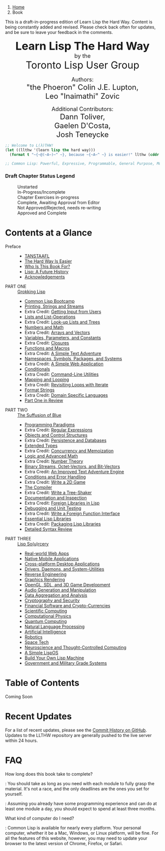 <ol class="breadcrumb">
  <li><a href="/">Home</a></li>
  <li class="active">Book</li>
</ol>

<div class="alert alert-danger">
  <p>
    <i class="fa fa-exclamation-triangle"></i> This is a draft-in-progress edition of Learn Lisp the Hard Way.  Content is being constantly added and revised.  Please check back often for updates, and be sure to leave your feedback in the comments.
  </p>
</div>

<p align="center">
  <span style="font-size:36px;font-weight:bold;">Learn Lisp The Hard Way</span><br>
  <span style="font-size:18px;">by the</span><br>
  <span style="font-size:32px;">Toronto Lisp User Group</span><br><br>
  <span style="font-size:18px;">Authors:</span><br>
  <span style="font-size:24px;">
  "the Phoeron" Colin J.E. Lupton,<br>
  Leo "Inaimathi" Zovic
  </span><br><br>
  <span style="font-size:18px;">Additional Contributors:</span><br>
  <span style="font-size:24px;">
  Dann Toliver,<br>
  Gaelen D'Costa,<br>
  Josh Teneycke
  </span>
</p>


```lisp
;; Welcome to L(λ)THW!
(let ((llthw '(learn lisp the hard way)))
  (format t "~{~@(~A~)~^ ~}, because ~{~A~^ ~} is easier!" llthw (cddr llthw)))

;; Common Lisp: Powerful, Expressive, Programmable, General Purpose, Multi-Paradigm.

```

### Draft Chapter Status Legend

<dl class="dl-horizontal">
  <dt><i class="glyphicon glyphicon-remove text-danger"></i></dt>
  <dd>Unstarted</dd>
  <dt><i class="glyphicon glyphicon-refresh text-warning"></i></dt>
  <dd>In-Progress/Incomplete</dd>
  <dt><i class="fa fa-code"></i></dt>
  <dd>Chapter Exercises in-progress</dd>
  <dt><i class="glyphicon glyphicon-ok text-success"></i></dt>
  <dd>Complete, Awaiting Approval from Editor</dd>
  <dt><i class="glyphicon glyphicon-thumbs-down text-danger"></i></dt>
  <dd>Not Approved/Rejected, needs re-writing</dd>
  <dt><i class="glyphicon glyphicon-thumbs-up text-info"></i></dt>
  <dd>Approved and Complete</dd>
</dl>

# Contents at a Glance

<dl class="dl-horizontal">
  <dt>Preface</dt>
  <dd>
    <ul>
      <li><a href="preface/">TANSTAAFL</a> <i class="glyphicon glyphicon-ok text-success"></i></li>
      <li><a href="preface-part-two/">The Hard Way Is Easier</a> <i class="glyphicon glyphicon-refresh text-warning"></i></li>
      <li><a href="preface-part-three/">Who Is This Book For?</a> <i class="glyphicon glyphicon-thumbs-down text-danger"></i></li>
      <li><a href="introduction/">Lisp: A Future History</a> <i class="glyphicon glyphicon-refresh text-warning"></i></li>
      <li><a href="acknowledgements/">Acknowledgements</a> <i class="glyphicon glyphicon-refresh text-warning"></i></li>
    </ul>
  </dd>
  <dt>PART ONE</dt>
  <dd>
    <a href="1-0-0-overview/">Grokking Lisp</a>
    <ul>
      <li>
        <a href="1-01-00-lisp-bootcamp/">Common Lisp Bootcamp</a>
        <i class="glyphicon glyphicon-refresh text-warning"></i>
        <i class="fa fa-code"></i>
      </li>
      <li>
        <a href="1-02-00-input-output/">Printing, Strings and Streams</a>
        <i class="glyphicon glyphicon-ok text-success"></i>
      </li>
      <li>
        Extra Credit:
        <a href="1-03-0-getting-input-from-users/">Getting Input from Users</a>
        <i class="glyphicon glyphicon-refresh text-warning"></i>
      </li>
      <li>
        <a href="1-04-0-lists/">Lists and List-Operations</a>
        <i class="glyphicon glyphicon-refresh text-warning"></i>
      </li>
      <li>
        Extra Credit:
        <a href="1-05-0-lookups-trees/">Look-up Lists and Trees</a>
        <i class="glyphicon glyphicon-refresh text-warning"></i>
      </li>
      <li>
        <a href="1-06-0-math/">Numbers and Math</a>
        <i class="glyphicon glyphicon-refresh text-warning"></i>
      </li>
      <li>
        Extra Credit:
        <a href="1-07-0-arrays/">Arrays and Vectors</a>
        <i class="glyphicon glyphicon-refresh text-warning"></i>
      </li>
      <li>
        <a href="1-08-0-variables/">Variables, Parameters, and Constants</a>
        <i class="glyphicon glyphicon-refresh text-warning"></i>
      </li>
      <li>
        Extra Credit:
        <a href="1-09-0-closures/">Closures</a>
        <i class="glyphicon glyphicon-refresh text-warning"></i>
      </li>
      <li>
        <a href="1-10-0-functions/">Functions and Macros</a>
        <i class="glyphicon glyphicon-refresh text-warning"></i>
      </li>
      <li>
        Extra Credit:
        <a href="1-11-0-text-adventure/">A Simple Text Adventure</a>
        <i class="glyphicon glyphicon-refresh text-warning"></i>
      </li>
      <li>
        <a href="1-12-0-namespaces/">Namespaces, Symbols, Packages, and Systems</a>
        <i class="glyphicon glyphicon-refresh text-warning"></i>
      </li>
      <li>
        Extra Credit:
        <a href="1-13-0-simple-web-app/">A Simple Web Application</a>
        <i class="glyphicon glyphicon-refresh text-warning"></i>
      </li>
      <li>
        <a href="1-14-0-conditionals/">Conditionals</a>
        <i class="glyphicon glyphicon-refresh text-warning"></i>
      </li>
      <li>
        Extra Credit:
        <a href="1-15-0-command-line-utility/">Command-Line Utilities</a>
        <i class="glyphicon glyphicon-refresh text-warning"></i>
      </li>
      <li>
        <a href="1-16-0-map-loop/">Mapping and Looping</a>
        <i class="glyphicon glyphicon-refresh text-warning"></i>
      </li>
      <li>
        Extra Credit:
        <a href="1-17-0-iterate/">Revisiting Loops with Iterate</a>
        <i class="glyphicon glyphicon-refresh text-warning"></i>
      </li>
      <li>
        <a href="1-18-0-format/">Format Strings</a>
        <i class="glyphicon glyphicon-refresh text-warning"></i>
      </li>
      <li>
        Extra Credit:
        <a href="1-19-0-dsl/">Domain Specific Languages</a>
        <i class="glyphicon glyphicon-refresh text-warning"></i>
        <i class="fa fa-code"></i>
      </li>
      <li>
        <a href="1-20-0-review/">Part One in Review</a>
        <i class="glyphicon glyphicon-refresh text-warning"></i>
      </li>
    </ul>
  </dd>
  <dt>PART TWO</dt>
  <dd>
    <a href="2-0-0-overview/">The Suffusion of Blue</a>
    <ul>
      <li>
        <a href="2-01-0-programming-paradigms/">Programming Paradigms</a>
        <i class="glyphicon glyphicon-refresh text-warning"></i>
      </li>
      <li>
        Extra Credit:
        <a href="2-02-0-regex/">Regular Expressions</a>
        <i class="glyphicon glyphicon-refresh text-warning"></i>
      </li>
      <li>
        <a href="2-03-0-objects-control/">Objects and Control Structures</a>
        <i class="glyphicon glyphicon-refresh text-warning"></i>
      </li>
      <li>
        Extra Credit:
        <a href="2-04-0-data-persistence/">Persistence and Databases</a>
        <i class="glyphicon glyphicon-refresh text-warning"></i>
      </li>
      <li>
        <a href="2-05-0-extended-types/">Extended Types</a>
        <i class="glyphicon glyphicon-refresh text-warning"></i>
      </li>
      <li>
        Extra Credit:
        <a href="2-06-0-threads-memos-parallel/">Concurrency and Memoization</a>
        <i class="glyphicon glyphicon-refresh text-warning"></i>
      </li>
      <li>
        <a href="2-07-0-logic-and-more-math/">Logic and Advanced Math</a>
        <i class="glyphicon glyphicon-refresh text-warning"></i>
      </li>
      <li>
        Extra Credit:
        <a href="2-08-0-number-theory/">Number Theory</a>
        <i class="glyphicon glyphicon-refresh text-warning"></i>
      </li>
      <li>
        <a href="2-09-0-binary-octets-bits/">Binary Streams, Octet-Vectors, and Bit-Vectors</a>
        <i class="glyphicon glyphicon-refresh text-warning"></i>
      </li>
      <li>
        Extra Credit:
        <a href="2-10-0-improved-text-adventure-engine/">An Improved Text Adventure Engine</a>
        <i class="glyphicon glyphicon-refresh text-warning"></i>
      </li>
      <li>
        <a href="2-11-0-conditions/">Conditions and Error Handling</a>
        <i class="glyphicon glyphicon-refresh text-warning"></i>
      </li>
      <li>
        Extra Credit:
        <a href="2-12-0-2d-game/">Write a 2D Game</a>
        <i class="glyphicon glyphicon-refresh text-warning"></i>
      </li>
      <li>
        <a href="2-13-0-compiler/">The Compiler</a>
        <i class="glyphicon glyphicon-refresh text-warning"></i>
      </li>
      <li>
        Extra Credit:
        <a href="2-14-0-tree-shaker/">Write a Tree-Shaker</a>
        <i class="glyphicon glyphicon-refresh text-warning"></i>
      </li>
      <li>
        <a href="2-15-0-docs-and-inspection/">Documentation and Inspection</a>
        <i class="glyphicon glyphicon-refresh text-warning"></i>
      </li>
      <li>
        Extra Credit:
        <a href="2-16-0-foreign-libs/">Foreign Libraries in Lisp</a>
        <i class="glyphicon glyphicon-refresh text-warning"></i>
      </li>
      <li>
        <a href="2-17-0-debugging-testing/">Debugging and Unit Testing</a>
        <i class="glyphicon glyphicon-refresh text-warning"></i>
      </li>
      <li>
        Extra Credit:
        <a href="2-18-0-ffi/">Write a Foreign Function Interface</a>
        <i class="glyphicon glyphicon-refresh text-warning"></i>
      </li>
      <li>
        <a href="2-19-0-essential-libs/">Essential Lisp Libraries</a>
        <i class="glyphicon glyphicon-refresh text-warning"></i>
      </li>
      <li>
        Extra Credit:
        <a href="2-20-0-packaging-libs/">Packaging Lisp Libraries</a>
        <i class="glyphicon glyphicon-refresh text-warning"></i>
      </li>
      <li>
        <a href="2-21-0-review/">Detailed Syntax Review</a>
        <i class="glyphicon glyphicon-refresh text-warning"></i>
      </li>
    </ul>
  </dd>
  <dt>PART THREE</dt>
  <dd>
    <a href="3-0-0-overview/">Lisp So(u)rcery</a>
    <ul>
      <li>
        <a href="3-01-0-web-apps/">Real-world Web Apps</a>
        <i class="glyphicon glyphicon-refresh text-warning"></i>
      </li>
      <li>
        <a href="3-02-0-mobile/">Native Mobile Applications</a>
        <i class="glyphicon glyphicon-refresh text-warning"></i>
      </li>
      <li>
        <a href="3-03-0-gui/">Cross-platform Desktop Applications</a>
        <i class="glyphicon glyphicon-refresh text-warning"></i>
      </li>
      <li>
        <a href="3-04-0-system-utils/">Drivers, Daemons, and System-Utilities</a>
        <i class="glyphicon glyphicon-refresh text-warning"></i>
      </li>
      <li>
        <a href="3-05-0-reverse-engineering/">Reverse Engineering</a>
        <i class="glyphicon glyphicon-refresh text-warning"></i>
      </li>
      <li>
        <a href="3-06-0-graphics/">Graphics Rendering</a>
        <i class="glyphicon glyphicon-refresh text-warning"></i>
      </li>
      <li>
        <a href="3-07-0-gaming/">OpenGL, SDL, and 3D Game Development</a>
        <i class="glyphicon glyphicon-refresh text-warning"></i>
      </li>
      <li>
        <a href="3-08-0-audio/">Audio Generation and Manipulation</a>
        <i class="glyphicon glyphicon-refresh text-warning"></i>
      </li>
      <li>
        <a href="3-09-0-data/">Data Aggregation and Analysis</a>
        <i class="glyphicon glyphicon-refresh text-warning"></i>
      </li>
      <li>
        <a href="3-10-0-cryptosec/">Cryptography and Security</a>
        <i class="glyphicon glyphicon-refresh text-warning"></i>
      </li>
      <li>
        <a href="3-11-0-fintech/">Financial Software and Crypto-Currencies</a>
        <i class="glyphicon glyphicon-refresh text-warning"></i>
      </li>
      <li>
        <a href="3-12-0-scientific-computing/">Scientific Computing</a>
        <i class="glyphicon glyphicon-refresh text-warning"></i>
      </li>
      <li>
        <a href="3-13-0-computational-physics/">Computational Physics</a>
        <i class="glyphicon glyphicon-refresh text-warning"></i>
      </li>
      <li>
        <a href="3-14-0-quantum-computing/">Quantum Computing</a>
        <i class="glyphicon glyphicon-refresh text-warning"></i>
      </li>
      <li>
        <a href="3-15-0-nlp/">Natural Language Processing</a>
        <i class="glyphicon glyphicon-refresh text-warning"></i>
      </li>
      <li>
        <a href="3-16-0-ai/">Artificial Intelligence</a>
        <i class="glyphicon glyphicon-refresh text-warning"></i>
      </li>
      <li>
        <a href="3-17-0-robotics/">Robotics</a>
        <i class="glyphicon glyphicon-refresh text-warning"></i>
      </li>
      <li>
        <a href="3-18-0-space-tech/">Space Tech</a>
        <i class="glyphicon glyphicon-refresh text-warning"></i>
      </li>
      <li>
        <a href="3-19-0-neurotech/">Neuroscience and Thought-Controlled Computing</a>
        <i class="glyphicon glyphicon-refresh text-warning"></i>
      </li>
      <li>
        <a href="3-20-0-lispos/">A Simple LispOS</a>
        <i class="glyphicon glyphicon-refresh text-warning"></i>
      </li>
      <li>
        <a href="3-21-0-lisp-machine/">Build Your Own Lisp Machine</a>
        <i class="glyphicon glyphicon-refresh text-warning"></i>
      </li>
      <li>
        <a href="3-22-0-gov-mil/">Government and Military Grade Systems</a>
        <i class="glyphicon glyphicon-refresh text-warning"></i>
      </li>
    </ul>
  </dd>
</dl>

# Table of Contents

Coming Soon

# Recent Updates

For a list of recent updates, please see the <a href="https://github.com/thephoeron/llthw/commits" target="_blank">Commit History on GitHub</a>.  Updates to the LLTHW repository are generally pushed to the live server within 24 hours.

# FAQ

How long does this book take to complete?

: You should take as long as you need with each module to fully grasp the material.  It's not a race, and the only deadlines are the ones you set for yourself.

: Assuming you already have some programming experience and can do at least one module a day, you should expect to spend at least three months.

What kind of computer do I need?

: Common Lisp is available for nearly every platform. Your personal computer, whether it be a Mac, Windows, or Linux platform, will be fine.  For all the features of this website, however, you may need to update your browser to the latest version of Chrome, Firefox, or Safari.

